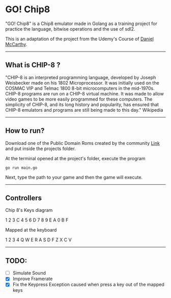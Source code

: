 # GO! Chip8
"GO! Chip8" is a Chip8 emulator made in Golang as a training project for practice the language, bitwise operations and the use of sdl2.

This is an adaptation of the project from the Udemy's Course of [Daniel McCarthy](https://www.udemy.com/course/creating-a-chip-8-emulator-in-c/).

---
## What is CHIP-8 ?

"CHIP-8 is an interpreted programming language, developed by Joseph Weisbecker made on his 1802 Microprocessor. It was initially used on the COSMAC VIP and Telmac 1800 8-bit microcomputers in the mid-1970s. CHIP-8 programs are run on a CHIP-8 virtual machine. It was made to allow video games to be more easily programmed for these computers. The simplicity of CHIP-8, and its long history and popularity, has ensured that CHIP-8 emulators and programs are still being made to this day." Wikipedia

---
## How to run?

Download one of the Public Domain Roms created by the community [Link](https://johnearnest.github.io/chip8Archive/)
and put inside the projects folder.

At the terminal opened at the project's folder, execute the program

```
go run main.go
```

Next, type the path to your game and then the game will execute.

---
## Controllers 

Chip 8's Keys diagram

1	2	3	C
4	5	6	D
7	8	9	E
A	0	B	F


Mapped at the keyboard

1	2	3	4
Q	W	E	R
A	S	D	F
Z	X	C	V

---

## TODO:
- [ ] Simulate Sound
- [X] Improve Framerate
- [X] Fix the Keypress Exception caused when press a key out of the mapped keys

